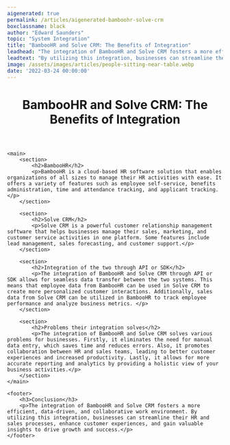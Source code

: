 ```yaml
---
aigenerated: true
permalink: /articles/aigenerated-bamboohr-solve-crm
boxclassname: black
author: "Edward Saunders"
topic: "System Integration"
title: "BambooHR and Solve CRM: The Benefits of Integration"
leadhead: "The integration of BambooHR and Solve CRM fosters a more efficient, data-driven, and collaborative work environment"
leadtext: "By utilizing this integration, businesses can streamline their HR and sales processes, enhance customer experiences, and gain valuable insights to drive growth and success."
image: /assets/images/articles/people-sitting-near-table.webp
date: '2022-03-24 00:00:00'
---
```

<div class="arttext">	<header>
		<h1>BambooHR and Solve CRM: The Benefits of Integration</h1>
	</header>
	
	<main>
		<section>
			<h2>BambooHR</h2>
			<p>BambooHR is a cloud-based HR software solution that enables organizations of all sizes to manage their HR activities with ease. It offers a variety of features such as employee self-service, benefits administration, time and attendance tracking, and applicant tracking.</p>
		</section>
		
		<section>
			<h2>Solve CRM</h2>
			<p>Solve CRM is a powerful customer relationship management software that helps businesses manage their sales, marketing, and customer service activities in one platform. Some features include lead management, sales forecasting, and customer support.</p>
		</section>
		
		<section>
			<h2>Integration of the two through API or SDK</h2>
			<p>The integration of BambooHR and Solve CRM through API or SDK allows for seamless data transfer between the two systems. This means that employee data from BambooHR can be used in Solve CRM to create more personalized customer interactions. Additionally, sales data from Solve CRM can be utilized in BambooHR to track employee performance and analyze business metrics. </p>
		</section>
		
		<section>
			<h2>Problems their integration solves</h2>
			<p>The integration of BambooHR and Solve CRM solves various problems for businesses. Firstly, it eliminates the need for manual data entry, which saves time and reduces errors. Also, it promotes collaboration between HR and sales teams, leading to better customer experiences and increased productivity. Lastly, it allows for more accurate reporting and analytics by providing a holistic view of your business activities.</p>
		</section>
	</main>
	
	<footer>
		<h3>Conclusion</h3>
		<p>The integration of BambooHR and Solve CRM fosters a more efficient, data-driven, and collaborative work environment. By utilizing this integration, businesses can streamline their HR and sales processes, enhance customer experiences, and gain valuable insights to drive growth and success.</p>
	</footer>
</div>
